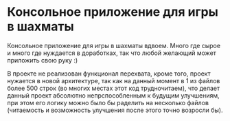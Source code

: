 # Консольное приложение для игры в шахматы
Консольное приложение для игры в шахматы вдвоем. Много где сырое и много где нуждается в доработках, так что любой желающий может приложить свою руку :)

В проекте не реализован функционал перехвата, кроме того, проект нужается в новой архитектуре, так как на данный момент в 1 из файлов более 500 строк (во многих местах этот код трудночитаем), что делает данный проект абсолютно непрспособленным к будущим улучшениям, при этом его логику можно было бы раделить на несколько файлов (читаемость и возможность улучшения после этого точно возросли бы).
